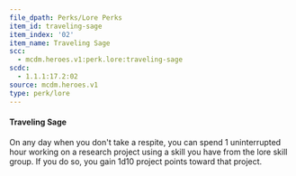 ```yaml
---
file_dpath: Perks/Lore Perks
item_id: traveling-sage
item_index: '02'
item_name: Traveling Sage
scc:
  - mcdm.heroes.v1:perk.lore:traveling-sage
scdc:
  - 1.1.1:17.2:02
source: mcdm.heroes.v1
type: perk/lore
---
```


#### Traveling Sage

On any day when you don't take a respite, you can spend 1 uninterrupted hour working on a research project using a skill you have from the lore skill group. If you do so, you gain 1d10 project points toward that project.

